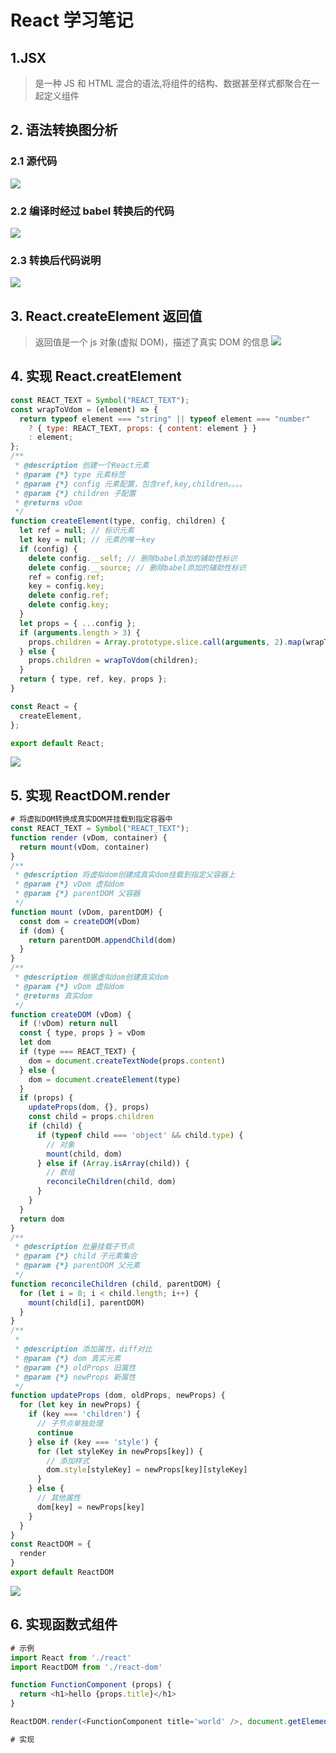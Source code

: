 # React 学习笔记

## 1.JSX

> 是一种 JS 和 HTML 混合的语法,将组件的结构、数据甚至样式都聚合在一起定义组件

## 2. 语法转换图分析

### 2.1 源代码

![](./assets/jsx-source-code.png) 

### 2.2 编译时经过 babel 转换后的代码

![](./assets/jsx-babel-transform-code.png) 

### 2.3 转换后代码说明

![](./assets/jsx-babel-transform-code-explain.png) 

## 3. React.createElement 返回值

> 返回值是一个 js 对象(虚拟 DOM)，描述了真实 DOM 的信息
> ![](./assets/react.createment-returns.png)

## 4. 实现 React.creatElement

```js
const REACT_TEXT = Symbol("REACT_TEXT");
const wrapToVdom = (element) => {
  return typeof element === "string" || typeof element === "number"
    ? { type: REACT_TEXT, props: { content: element } }
    : element;
};
/**
 * @description 创建一个React元素
 * @param {*} type 元素标签
 * @param {*} config 元素配置，包含ref,key,children。。。。
 * @param {*} children 子配置
 * @returns vDom
 */
function createElement(type, config, children) {
  let ref = null; // 标识元素
  let key = null; // 元素的唯一key
  if (config) {
    delete config.__self; // 删除babel添加的辅助性标识
    delete config.__source; // 删除babel添加的辅助性标识
    ref = config.ref;
    key = config.key;
    delete config.ref;
    delete config.key;
  }
  let props = { ...config };
  if (arguments.length > 3) {
    props.children = Array.prototype.slice.call(arguments, 2).map(wrapToVdom);
  } else {
    props.children = wrapToVdom(children);
  }
  return { type, ref, key, props };
}

const React = {
  createElement,
};

export default React;
```

![](/assets/React.createElement-code-process.png) 

## 5. 实现 ReactDOM.render

```js
# 将虚拟DOM转换成真实DOM并挂载到指定容器中
const REACT_TEXT = Symbol("REACT_TEXT");
function render (vDom, container) {
  return mount(vDom, container)
}
/**
 * @description 将虚拟dom创建成真实dom挂载到指定父容器上
 * @param {*} vDom 虚拟dom
 * @param {*} parentDOM 父容器
 */
function mount (vDom, parentDOM) {
  const dom = createDOM(vDom)
  if (dom) {
    return parentDOM.appendChild(dom)
  }
}
/**
 * @description 根据虚拟dom创建真实dom
 * @param {*} vDom 虚拟dom
 * @returns 真实dom
 */
function createDOM (vDom) {
  if (!vDom) return null
  const { type, props } = vDom
  let dom
  if (type === REACT_TEXT) {
    dom = document.createTextNode(props.content)
  } else {
    dom = document.createElement(type)
  }
  if (props) {
    updateProps(dom, {}, props)
    const child = props.children
    if (child) {
      if (typeof child === 'object' && child.type) {
        // 对象
        mount(child, dom)
      } else if (Array.isArray(child)) {
        // 数组
        reconcileChildren(child, dom)
      }
    }
  }
  return dom
}
/**
 * @description 批量挂载子节点
 * @param {*} child 子元素集合
 * @param {*} parentDOM 父元素
 */
function reconcileChildren (child, parentDOM) {
  for (let i = 0; i < child.length; i++) {
    mount(child[i], parentDOM)
  }
}
/**
 * 
 * @description 添加属性，diff对比
 * @param {*} dom 真实元素
 * @param {*} oldProps 旧属性
 * @param {*} newProps 新属性
 */
function updateProps (dom, oldProps, newProps) {
  for (let key in newProps) {
    if (key === 'children') {
      // 子节点单独处理
      continue
    } else if (key === 'style') {
      for (let styleKey in newProps[key]) {
        // 添加样式
        dom.style[styleKey] = newProps[key][styleKey]
      }
    } else {
      // 其他属性
      dom[key] = newProps[key]
    }
  }
}
const ReactDOM = {
  render
}
export default ReactDOM
```

![](/assets/React.render-code-process.png) 

## 6. 实现函数式组件

```js
# 示例
import React from './react'
import ReactDOM from './react-dom'

function FunctionComponent (props) {
  return <h1>hello {props.title}</h1>
}

ReactDOM.render(<FunctionComponent title='world' />, document.getElementById('app'))

# 实现
```

